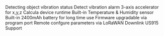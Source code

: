 Detecting object vibration status
Detect vibration alarm
3-axis accelerator for x,y,z
Calcula device runtime
Built-in Temperature & Humidity sensor
Built-in 2400mAh battery for long time use
Firmware upgradable via program port
Remote confgure parameters via LoRaWAN Downlink
US915 Support
